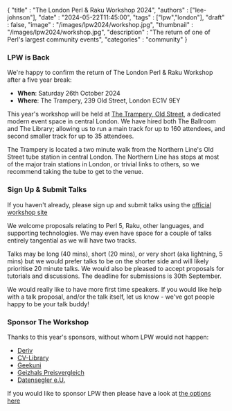 {
    "title"       : "The London Perl & Raku Workshop 2024",
    "authors"     : ["lee-johnson"],
    "date"        : "2024-05-22T11:45:00",
    "tags"        : ["lpw","london"],
    "draft"       : false,
    "image"       : "/images/lpw2024/workshop.jpg",
    "thumbnail"   : "/images/lpw2024/workshop.jpg",
    "description" : "The return of one of Perl's largest community events",
    "categories"  : "community"
}

### LPW is Back

We're happy to confirm the return of The London Perl & Raku Workshop after a five year break:

* **When**: Saturday 26th October 2024
* **Where**: The Trampery, 239 Old Street, London EC1V 9EY

This year's workshop will be held at [The Trampery, Old Street](https://thetrampery.com/spaces/venue-hire/), a dedicated modern event space in central London. We have hired both The Ballroom and The Library; allowing us to run a main track for up to 160 attendees, and second smaller track for up to 35 attendees.

The Trampery is located a two minute walk from the Northern Line's Old Street tube station in central London. The Northern Line has stops at most of the major train stations in London, or trivial links to others, so we recommend taking the tube to get to the venue.

### Sign Up & Submit Talks

If you haven't already, please sign up and submit talks using the [official workshop site](https://act.yapc.eu/lpw2024/)

We welcome proposals relating to Perl 5, Raku, other languages, and supporting technologies. We may even have space for a couple of talks entirely tangential as we will have two tracks.

Talks may be long (40 mins), short (20 mins), or very short (aka lightning, 5 mins) but we would prefer talks to be on the shorter side and will likely prioritise 20 minute talks. We would also be pleased to accept proposals for tutorials and discussions. The deadline for submissions is 30th September.

We would really like to have more first time speakers. If you would like help with a talk proposal, and/or the talk itself, let us know - we've got people happy to be your talk buddy!

### Sponsor The Workshop

Thanks to this year's sponsors, without whom LPW would not happen:

* [Deriv](https://tech.deriv.com/)
* [CV-Library](https://www.cv-library.co.uk/)
* [Geekuni](https://geekuni.com/corporate-perl-training)
* [Geizhals Preisvergleich](https://geizhals.de/)
* [Datensegler e.U.](https://datensegler.at/)

If you would like to sponsor LPW then please have a look at [the options here](https://act.yapc.eu/lpw2024/sponsoring.html)
